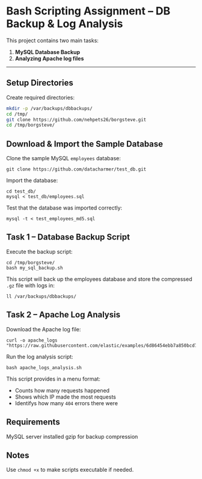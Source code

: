 # Bash Scripting Assignment – DB Backup & Log Analysis

This project contains two main tasks:

1. **MySQL Database Backup**  
2. **Analyzing Apache log files**

---

## Setup Directories

Create required directories:

```bash
mkdir -p /var/backups/dbbackups/
cd /tmp/
git clone https://github.com/nehpets26/borgsteve.git
cd /tmp/borgsteve/
```
## Download & Import the Sample Database
Clone the sample MySQL `employees` database:
```
git clone https://github.com/datacharmer/test_db.git
```
Import the database:
```
cd test_db/
mysql < test_db/employees.sql
```
Test that the database was imported correctly:
```
mysql -t < test_employees_md5.sql
```
## Task 1 – Database Backup Script
Execute the backup script:
```
cd /tmp/borgsteve/
bash my_sql_backup.sh
```
This script will back up the employees database and store the compressed `.gz` file with logs in:
```
ll /var/backups/dbbackups/
```
## Task 2 – Apache Log Analysis

Download the Apache log file:
```
curl -o apache_logs "https://raw.githubusercontent.com/elastic/examples/6d86454ebb7a850bcd7e80abe86fe683370018a6/Common%20Data%20Formats/apache_logs/apache_logs"
```
Run the log analysis script:
```
bash apache_logs_analysis.sh
```
This script provides in a menu format:

- Counts how many requests happened
- Shows which IP made the most requests
- Identifys how many `404` errors there were



## Requirements
MySQL server installed
gzip for backup compression

## Notes

Use `chmod +x` to make scripts executable if needed.
